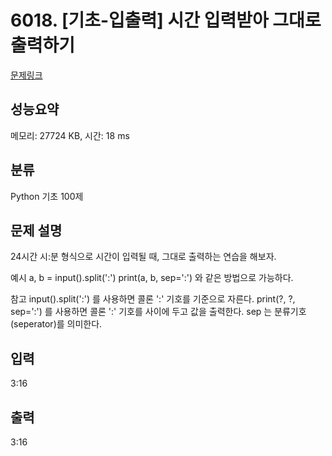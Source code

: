 # 6018. [기초-입출력] 시간 입력받아 그대로 출력하기

[문제링크](https://codeup.kr/problem.php?id=6018)

## 성능요약

메모리: 27724 KB, 시간: 18 ms

## 분류

Python 기초 100제

## 문제 설명

24시간 시:분 형식으로 시간이 입력될 때, 그대로 출력하는 연습을 해보자.

예시
a, b = input().split(':')
print(a, b, sep=':')
와 같은 방법으로 가능하다.

참고
input().split(':') 를 사용하면 콜론 ':' 기호를 기준으로 자른다.
print(?, ?, sep=':') 를 사용하면 콜론 ':' 기호를 사이에 두고 값을 출력한다.
sep 는 분류기호(seperator)를 의미한다.

## 입력

3:16

## 출력

3:16